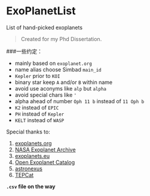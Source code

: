 # ExoPlanetList
List of hand-picked exoplanets

> Created for my Phd Dissertation.

###一些约定：

- mainly based on `exoplanet.org`
- name alias choose Simbad `main_id`
- `Kepler` prior to `KOI`
- binary star keep `A` and/or `B` within name
- avoid use aconyms like `alp` but `alpha`
- avoid special chars like `'`
- alpha ahead of number `Oph 11 b` instead of `11 Oph b`
- `K2` instead of `EPIC`
- `PH` instead of `Kepler`
- `KELT` instead of `WASP`

Special thanks to:

1. [exoplanets.org](http://exoplanets.org/)
2. [NASA Exoplanet Archive](http://exoplanetarchive.ipac.caltech.edu/index.html)
3. [exoplanets.eu](http://exoplanets.eu/)
4. [Open Exoplanet Catalog](https://github.com/OpenExoplanetCatalogue/open_exoplanet_catalogue)
5. [astronexus](https://github.com/astronexus/HYG-Database)
6. [TEPCat](http://www.astro.keele.ac.uk/jkt/tepcat/rossiter.html)

**`.csv` file on the way**
